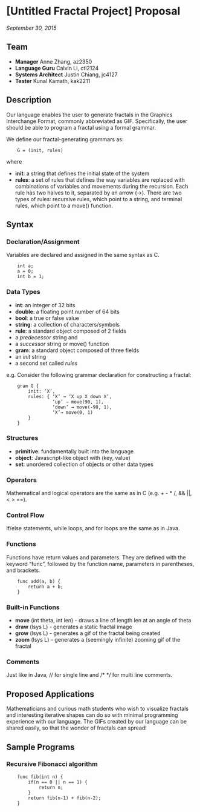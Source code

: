 [Untitled Fractal Project] Proposal
=============

*September 30, 2015*

Team
-------------
- **Manager** Anne Zhang, az2350
- **Language Guru** Calvin Li, ctl2124
- **Systems Architect** Justin Chiang, jc4127
- **Tester** Kunal Kamath, kak2211

Description
-------------
Our language enables the user to generate fractals in the Graphics Interchange Format, commonly abbreviated as GIF. Specifically, the user should be able to program a fractal using a formal grammar.

We define our fractal-generating grammars as:
```
    G = (init, rules)
```
where

- **init**: a string that defines the initial state of the system
- **rules**: a set of rules that defines the way variables are replaced with combinations of variables and movements during the recursion. Each rule has two halves to it, separated by an arrow (→). There are two types of rules: recursive rules, which point to a string, and terminal rules, which point to a move() function.

Syntax
-------------
### Declaration/Assignment
Variables are declared and assigned in the same syntax as C.
```
    int a;
    a = 0;
    int b = 1;
```

### Data Types
- **int**: an integer of 32 bits
- **double**: a floating point number of 64 bits
- **bool**: a true or false value
- **string**: a collection of characters/symbols
- **rule**: a standard object composed of 2 fields
 - a *predecessor* string and
 - a *successor* string or move() function
- **gram**: a standard object composed of three fields
 - an *init* string
 - a second set called *rules*

e.g. Consider the following grammar declaration for constructing a fractal:

```
    gram G {
        init: ‘X’,
        rules: { ‘X’ → ‘X up X down X’,
                 ‘up’ → move(90, 1),
                 ‘down’ → move(-90, 1),
                 ‘X’→ move(0, 1)
        }
    }
```

### Structures
- **primitive**: fundamentally built into the language
- **object**: Javascript-like object with (key, value)
- **set**: unordered collection of objects or other data types

### Operators
Mathematical and logical operators are the same as in C (e.g. + - * /, && ||, < > ==).

### Control Flow
If/else statements, while loops, and for loops are the same as in Java.

### Functions
Functions have return values and parameters. They are defined with the keyword “func”, followed by the function name, parameters in parentheses, and brackets.
```
    func add(a, b) {
        return a + b;
    }
```

### Built-in Functions
- **move** (int theta, int len) - draws a line of length len at an angle of theta
- **draw** (lsys L) - generates a static fractal image
- **grow** (lsys L) - generates a gif of the fractal being created
- **zoom** (lsys L) - generates a (seemingly infinite) zooming gif of the fractal

### Comments
Just like in Java, // for single line and /* */ for multi line comments.

Proposed Applications
-------------
Mathematicians and curious math students who wish to visualize fractals and interesting iterative shapes can do so with minimal programming experience with our language. The GIFs created by our language can be shared easily, so that the wonder of fractals can spread!

Sample Programs
-------------

### Recursive Fibonacci algorithm
```
    func fib(int n) {
        if(n == 0 || n == 1) {
            return n;
        }
        return fib(n-1) + fib(n-2);
    }
```
